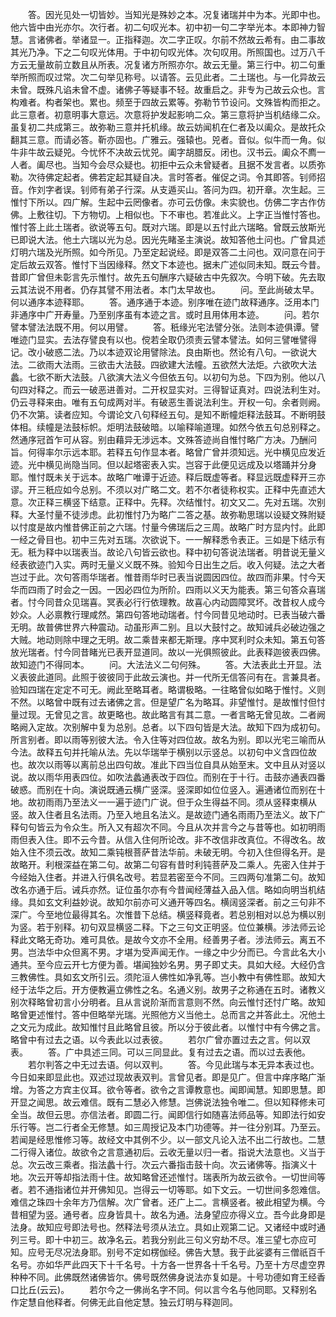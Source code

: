 <!-- { "loadSidebar": true } -->
　　答。因光见处一切皆妙。当知光是殊妙之本。况复诸瑞并中为本。光即中也。他六皆中由光亦尔。次行者。初二句叹光本。初中初一句二字举光本。本即神力智慧。言诸佛者。举诸显一。正指释迦。次二字正叹。尔前不然故云希有。由二事故其光乃净。下之二句叹光体用。于中初句叹光体。次句叹用。所照国也。过万八千方云无量故前立数且从所表。况复诸方所照亦尔。故云无量。第三行中。初二句重举所照而叹过常。次二句举见称号。以请答。云见此者。二土瑞也。与一化异故云未曾。既殊凡谄未曾不虚。诸佛子等疑事不轻。故重启之。非专为己故云众也。言构难者。构者架也。累也。频至于四故云累等。弥勒节节设问。文殊皆构而拒之。此三意者。初意明事大意远。次意将护发起影响二众。第三意将护当机结缘二众。虽复初二共成第三。故弥勒三意并托机缘。故云妨闻机在仁者及以阖众。是故托众翻其三意。而请必答。靳亦固也。广雅云。强辕也。兕者。音似。似牛而一角。似牛非牛故云疑兕。今忧怀不决故云忧兕。阖字胡腊反。闭也。汉书云。阖众不廌一人者。阖尽也。当知今会尽众疑也。初拒中云众未曾疑者。且据不发言者。以质弥勒。次待佛定起者。佛若定起其疑自决。言时答者。催促之词。令其即答。钊师招音。作刘字者误。钊师有弟子行深。从支遁买山。答问为四。初开章。次生起。三惟忖下所以。四广解。生起中云罔像者。亦可云仿像。未实貌也。仿佛二字古作仿佛。上敷往切。下方物切。上相似也。下不审也。若准此义。上字正当惟忖答也。惟忖答上此土瑞者。欲说等五句。既对六瑞。即是以五忖此六瑞略。曾既云放斯光已即说大法。他土六瑞以光为总。因光先睹圣主演说。故知答他土问也。广曾具述灯明六瑞及光所照。如今所见。乃至定起说经。即是双答二土问也。双问意在问于定后故云双答。惟忖下当因缘释。然文下本迹也。据未广述似同未知。既云今昔。昔即广曾但未彰言先示惟忖。故先五句酬序六疑破古中先叙次。今明下破。先去取云其法说不用者。仍存其譬不用法者。本门太早故也。
　　问。至此尚破太早。何以通序本迹释耶。
　　答。通序通于本迹。别序唯在迹门故释通序。泛用本门非通序中广开寿量。乃至别序虽有本迹之言。或时且用体用本迹。
　　问。若尔譬本譬法法既不用。何以用譬。
　　答。秖缘光宅法譬分张。法则本迹俱谭。譬唯迹门显实。去法存譬良有以也。傥若全取仍须责云譬本譬法。如何三譬唯譬得记。改小破惑二法。乃以本迹双论用譬除法。良由斯也。然论有八句。一欲说大法。二欲雨大法雨。三欲击大法鼓。四欲建大法幢。五欲然大法炬。六欲吹大法蠡。七欲不断大法鼓。八欲演大法义今但依五句。以初句为总。下四为别。他以八句四对释之。而云一破恶进善对。二开权显实对。三得智证真对。四说法利生对。仍云寻释来由。唯有五句成两对半。有破恶生善说法利生。开权一句。余者则阙。仍不次第。读者应知。今谓论文八句释经五句。是知不断幢炬释法鼓耳。不断明鼓体相。续幢是法鼓标帜。炬明法鼓破暗。以喻释喻道理。如然今依五句总别释之。然通序冠首乍可从容。别由藉异无涉远本。文殊答迹尚自惟忖略广方决。乃酬问旨。何得率尔示远本耶。若释五句作显本者。略曾广曾并须知远。光中横见应发近迹。光中横见尚隐当同。但以起塔密表入实。岂容于此便见远成及以塔踊并分身耶。惟忖既未关于远本。故略广唯谭于近迹。释后既虚等者。释显远既虚释开三亦谬。开三秖应如今总别。不须以对广略二文。若不尔者徒称权实。正释中先直述大意。次正释三横竖下结意。正释中。先释。次结惟忖。初文又二。先对五瑞。次别释。大圣忖量不徒涉虑。此初惟忖乃为略广二答之基。故弥勒思瑞以设疑文殊附疑以忖度是故内惟昔佛正前之六瑞。忖量今佛瑞后之三周。故略广时方显内忖。此即一经之骨目也。初中三先对五瑞。次欲说下。一一解释悉令表正。三如是下结示有无。秖为释中以瑞表当。故论八句皆云欲也。释中初句答说法瑞者。明昔说无量义经表欲迹门入实。两时无量义义既不殊。验知今日出生之后。收入何疑。法之大者岂过于此。次句答雨华瑞者。惟昔雨华时已表当说圆因四位。故四而非果。忖今天华而四雨了时会之一因。一因必四位为所阶。四雨以义天为能表。第三句答众喜瑞者。忖今同昔众见瑞喜。冥表必行行依理教。故喜心内动圆障冥坏。改昔权人成今妙众。人必禀教行理咸然。第四句答地动瑞者。忖今同昔见地动时。已表当破六番无明。故普佛世界六种震动。动虽形声二别。且以大鼓忖之。故知诫兵必破边强之大贼。地动则除中理之无明。故二乘昔来都无斯理。序中冥利时众未知。第五句答放光瑞者。忖今同昔睹光已表开显道同。故以一光俱照彼此。此表释迦彼表四佛。故知迹门不得同本。
　　问。大法法义二句何殊。
　　答。大法表此土开显。法义表彼此道同。此照于彼彼同于此故云演也。并一代所无信答问有在。言兼具者。验知四瑞在定定不可无。阙此至略耳者。略谓极略。一往略曾似如略于惟忖。义则不然。以略曾中既有过去诸佛之言。但是望广名为略耳。非望惟忖。是故惟忖但忖量过现。无曾见之言。故更略也。故此略言有其二意。一者言略无曾见故。二者阙略阙入定故。次别解中复为总别。总者。以下四句皆是大法。故知下四为成初句。所言别者。即以雨等别彼大法。令入住等对四位故。故名为别。即以光宅三喻而从今法。故释五句并托喻从法。先以华瑞举于横别以示竖总。以初句中义含四位故也。故次以雨等以离前总出四句故。准此下四当位自具从始至末。文中且从对竖以说。故以雨华用表四位。如吹法蠡通表改于四位。而别在于十行。击鼓亦通表四番破惑。而别在十向。演说既通云横广竖深。竖深即如位位竖入。遍通诸位而别在十地。故初雨雨乃至法义一一遍于迹门广说。但于众生得益不同。须从竖释束横从竖。故入住者且名法雨。乃至入地且名法义。是故迹门通名雨雨乃至法义。故下广释句句皆云为令众生。所入又有超次不同。今且从次并言今之与昔等也。如初明雨雨但表入住。即不云今昔。从信入住何所论改。非不改信非改真位。不得改名。故始入住不须云改。故知二乘钝根菩萨昔法华前。未破无明。今初入住但得名开。是故略开。利根深益在第二句。故第二句容有昔时利钝菩萨及二乘人。先密入住并于今经始入住者。并进入行俱名改号。若显若密至今不同。三四两句准第二句。故知改名亦通于后。诫兵亦然。证位虽尔亦有今昔闻经薄益入品入信。略如向明当机结缘。具如玄文利益妙说。故知尔前亦可义通开等四名。横阔竖深者。前之三句非不深广。今至地位最得其名。次惟昔下总结。横竖释竟者。若总别相对以总为横以别为竖。若于别释。初句双显横竖二释。下之三句文正明竖。位位兼横。涉法师云论释此文略无奇功。难可具依。是故今文亦不全用。经善男子者。涉法师云。离五不男。岂法华中众但离不男。才堪为受声闻无作。一缘之中少分而已。今言此名大小通共。至今应云开七方便为善。堪闻独妙名男。男子即丈夫。具如大经。大经仍含三教佛性。具如玄文所引云。须陀洹人佛性如净乳等。岂小教中有佛性耶。故知大经于法华之后。开方便教遍立佛性之名。名通义别。故男子之称通在五时。诸教义别次释略曾初言小分明者。且从言说阶渐而言意则不然。向云惟忖还忖广略。故知略曾更述惟忖。答中但略举光瑞。光照他方义当他土。总而言之并答此土。况他土之文元为成此。故知惟忖且此略曾且彼。所以分于彼此者。以惟忖中有今佛之言。略曾中有过去之语。以今表此以过表彼。
　　若尔广曾亦置过去之言。何以双表。
　　答。广中具述三同。可以三同显此。复有过去之语。而以过去表他。
　　若尔判答之中无过去语。何以双判。
　　答。今见此瑞与本无异本表过也。今日如来即显此也。双述过现故表双判。言曾见者。即是见广。但言中痒序略广渐增。为答之方宾主仪耳。欲令等者。欲令之言谭教意也。闻即闻慧。知即思慧。即开显之闻思。故云难信。既有二慧必入修慧。岂佛说法独令唯二。但以知释修未可全当。故但云思。亦信法者。即圆二行。闻即信行如随喜法师品等。知即法行如安乐行等。岂二行者全无修慧。如三周授记及本门功德等。并一往分别耳。乃至云。若闻是经思惟修习等。故经文中其例不少。以一部文凡论入法不出二行故也。二慧二行得入诸位。故欲令之言意通初后。云收无量以归一者。指说大法意也。义当于总。次云改三乘者。指法蠡十行。次云六番指击鼓十向。次云诸佛等。指演义十地。次云开等却指法雨十住。故知略曾还述惟忖。瑞表所为故云欲令。一切世间等者。若不通指诸位并开佛知见。岂得云一切等耶。如下文云。一切世间多怨难信。难信之珠四十余年方乃信解。次广曾者。还广上二。言横竖者。被此相望为横。今昔相望为竖。通号者。应身皆具十。故名为通。法身望应亦得义立。吾今此身即是法身。故知应号即法号也。然释法号须从法立。具如止观第二记。又诸经中或时通列三号。即十中初三。故净名云。若我分别此三句义穷劫不尽。准三望七亦应可知。应号无尽况法身耶。别号不定如楞伽经。佛告大慧。我于此娑婆有三僧祇百千名号。亦如华严此四天下十千名号。十方各一世界各十千名号。乃至十方尽虚空界种种不同。此佛既然诸佛皆尔。佛号既然佛身说法亦复如是。十号功德如育王经香口比丘(云云)。
　　若尔今之一佛尚名字不同。何以言今名与他同耶。又释别名作定慧自他释者。何佛无此自他定慧。独云灯明与释迦同。
